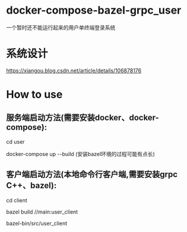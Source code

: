# docker-compose-bazel-grpc_user
一个暂时还不能运行起来的用户单终端登录系统


# 系统设计
https://xiangou.blog.csdn.net/article/details/106878176

# How to use
## 服务端启动方法(需要安装docker、docker-compose):
cd user 

docker-compose up --build (安装bazel环境的过程可能有点长) 

## 客户端启动方法(本地命令行客户端,需要安装grpc C++、bazel):
cd client

bazel build //main:user_client 

bazel-bin/src/user_client
